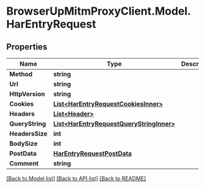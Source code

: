 # BrowserUpMitmProxyClient.Model.HarEntryRequest

## Properties

Name | Type | Description | Notes
------------ | ------------- | ------------- | -------------
**Method** | **string** |  | 
**Url** | **string** |  | 
**HttpVersion** | **string** |  | 
**Cookies** | [**List&lt;HarEntryRequestCookiesInner&gt;**](HarEntryRequestCookiesInner.md) |  | 
**Headers** | [**List&lt;Header&gt;**](Header.md) |  | 
**QueryString** | [**List&lt;HarEntryRequestQueryStringInner&gt;**](HarEntryRequestQueryStringInner.md) |  | 
**HeadersSize** | **int** |  | 
**BodySize** | **int** |  | 
**PostData** | [**HarEntryRequestPostData**](HarEntryRequestPostData.md) |  | [optional] 
**Comment** | **string** |  | [optional] 

[[Back to Model list]](../../README.md#documentation-for-models) [[Back to API list]](../../README.md#documentation-for-api-endpoints) [[Back to README]](../../README.md)

